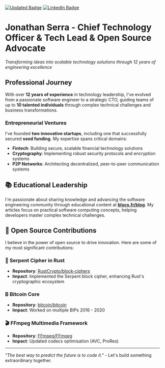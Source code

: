 [![Updated Badge](https://img.shields.io/badge/blocs.fr-blue)](https://blocs.fr)
[![LinkedIn Badge](https://img.shields.io/badge/LinkedIn-Profile-informational?style=flat&logo=linkedin&logoColor=white&color=0D76A8)](https://www.linkedin.com/in/jonathan-serra-cto/)

# Jonathan Serra - Chief Technology Officer & Tech Lead & Open Source Advocate

*Transforming ideas into scalable technology solutions through 12 years of engineering excellence*

## Professional Journey

With over **12 years of experience** in technology leadership, I've evolved from a passionate software engineer to a strategic CTO, guiding teams of up to **10 talented individuals** through complex technical challenges and business transformations.

### Entrepreneurial Ventures

I've founded **two innovative startups**, including one that successfully secured **seed funding**. My expertise spans critical domains:

- **Fintech**: Building secure, scalable financial technology solutions
- **Cryptography**: Implementing robust security protocols and encryption systems  
- **P2P Networks**: Architecting decentralized, peer-to-peer communication systems

## 📚 Educational Leadership

I'm passionate about sharing knowledge and advancing the software engineering community through educational content at **[blocs.fr/blog](https://blocs.fr/blog)**. My articles focus on practical software computing concepts, helping developers master complex technical challenges.

## 🌟 Open Source Contributions

I believe in the power of open source to drive innovation. Here are some of my most significant contributions:

### 🔐 **Serpent Cipher in Rust**
- **Repository**: [RustCrypto/block-ciphers](https://github.com/RustCrypto/block-ciphers/pull/60)
- **Impact**: Implemented the Serpent block cipher, enhancing Rust's cryptographic ecosystem

### ₿ **Bitcoin Core**
- **Repository**: [bitcoin/bitcoin](https://github.com/bitcoin/bitcoin)
- **Impact**: Worked on multiple BIPs 2016 - 2020

### 🎬 **FFmpeg Multimedia Framework**
- **Repository**: [FFmpeg/FFmpeg](https://github.com/FFmpeg/FFmpeg)
- **Impact**: Updated codecs optimisation (AVC, ProRes)

---

*"The best way to predict the future is to code it."* - Let's build something extraordinary together.
